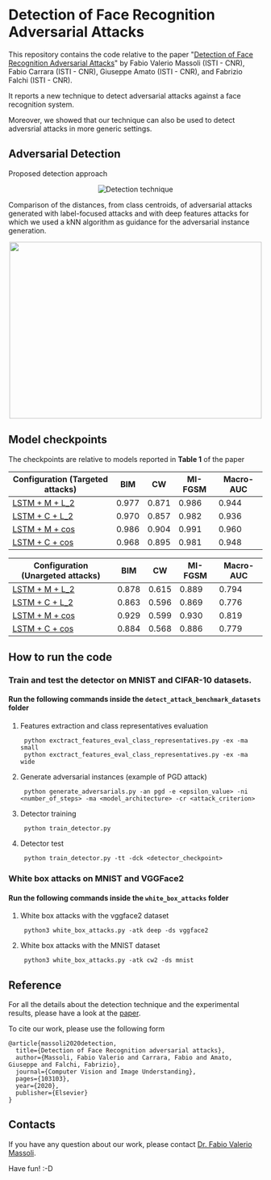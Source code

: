 # Detection of Face Recognition Adversarial Attacks

This repository contains the code relative to the paper "[Detection of Face Recognition Adversarial Attacks](https://www.sciencedirect.com/science/article/pii/S1077314220301296)" by Fabio Valerio Massoli (ISTI - CNR), Fabio Carrara (ISTI - CNR), Giuseppe Amato (ISTI - CNR), and Fabrizio Falchi (ISTI - CNR).

It reports a new technique to detect adversarial attacks against a face recognition system. 

Moreover, we showed that our technique can also be used to detect adversrial attacks in more generic settings.


## Adversarial Detection 

Proposed detection approach

<p align="center">
<img src="https://github.com/fvmassoli/trj-based-adversarials-detection/blob/master/images/img1.png"  alt="Detection technique">
</p>


Comparison of the distances, from class centroids, of adversarial attacks generated with label-focused attacks and with deep features attacks for which we used a kNN algorithm as guidance for the adversarial instance generation.

<p align="center">
<img src="https://github.com/fvmassoli/trj-based-adversarials-detection/blob/master/images/img2.png"  alt="" width="500" height="350">
</p>

## Model checkpoints

The checkpoints are relative to models reported in **Table 1** of the paper

| Configuration (Targeted attacks) | BIM | CW | MI-FGSM | Macro-AUC |
| --- | --- | --- | --- | --- |
| [LSTM + M + L_2](https://cnrsc-my.sharepoint.com/personal/fabrizio_falchi_cnr_it/_layouts/15/onedrive.aspx?id=%2Fpersonal%2Ffabrizio%5Ffalchi%5Fcnr%5Fit%2FDocuments%2FSharedByLilnk%2Fmodel%5Fcheckpoint%5Fgithub%5Frepo%5Fadv%5Fattack%5Fdetection%2Fbest%5Fmodel%5Fwith%5Farch%5Flstm%5Fmethod%5Fm%5Fdist%5Feuclidean%5Fcriterion%5Ft%5Flr%5F0%2E0003%5Fbs%5F32%5Fba%5F4%5Fweightd%5F0%2Epth&parent=%2Fpersonal%2Ffabrizio%5Ffalchi%5Fcnr%5Fit%2FDocuments%2FSharedByLilnk%2Fmodel%5Fcheckpoint%5Fgithub%5Frepo%5Fadv%5Fattack%5Fdetection&originalPath=aHR0cHM6Ly9jbnJzYy1teS5zaGFyZXBvaW50LmNvbS86dTovZy9wZXJzb25hbC9mYWJyaXppb19mYWxjaGlfY25yX2l0L0VWQlNSY3lFb2lOUHVuTE0yRG9BOW1BQllKLTVsc0V3VzlyMXk0YnpTTUZkQXc_cnRpbWU9MzgtNFk3YmYyRWc) | 0.977 | 0.871 | 0.986 | 0.944 |
| [LSTM + C + L_2](https://cnrsc-my.sharepoint.com/personal/fabrizio_falchi_cnr_it/_layouts/15/onedrive.aspx?id=%2Fpersonal%2Ffabrizio%5Ffalchi%5Fcnr%5Fit%2FDocuments%2FSharedByLilnk%2Fmodel%5Fcheckpoint%5Fgithub%5Frepo%5Fadv%5Fattack%5Fdetection%2Fbest%5Fmodel%5Fwith%5Farch%5Flstm%5Fmethod%5Fc%5Fdist%5Feuclidean%5Fcriterion%5Ft%5Flr%5F0%2E0003%5Fbs%5F32%5Fba%5F4%5Fweightd%5F0%2Epth&parent=%2Fpersonal%2Ffabrizio%5Ffalchi%5Fcnr%5Fit%2FDocuments%2FSharedByLilnk%2Fmodel%5Fcheckpoint%5Fgithub%5Frepo%5Fadv%5Fattack%5Fdetection&originalPath=aHR0cHM6Ly9jbnJzYy1teS5zaGFyZXBvaW50LmNvbS86dTovZy9wZXJzb25hbC9mYWJyaXppb19mYWxjaGlfY25yX2l0L0VYdUQtVkVWS1B0RHI1amVDaE5UcTRZQnZFZnJWWVVEQWxaMFNiNnlOQUlZakE_cnRpbWU9STRka1RMYmYyRWc) | 0.970 | 0.857 | 0.982 | 0.936 |
| [LSTM + M + cos](https://cnrsc-my.sharepoint.com/personal/fabrizio_falchi_cnr_it/_layouts/15/onedrive.aspx?id=%2Fpersonal%2Ffabrizio%5Ffalchi%5Fcnr%5Fit%2FDocuments%2FSharedByLilnk%2Fmodel%5Fcheckpoint%5Fgithub%5Frepo%5Fadv%5Fattack%5Fdetection%2Fbest%5Fmodel%5Fwith%5Farch%5Flstm%5Fmethod%5Fm%5Fdist%5Fcosine%5Fcriterion%5Ft%5Flr%5F0%2E0003%5Fbs%5F32%5Fba%5F4%5Fweightd%5F0%2Epth&parent=%2Fpersonal%2Ffabrizio%5Ffalchi%5Fcnr%5Fit%2FDocuments%2FSharedByLilnk%2Fmodel%5Fcheckpoint%5Fgithub%5Frepo%5Fadv%5Fattack%5Fdetection&originalPath=aHR0cHM6Ly9jbnJzYy1teS5zaGFyZXBvaW50LmNvbS86dTovZy9wZXJzb25hbC9mYWJyaXppb19mYWxjaGlfY25yX2l0L0VROHZjWGRGVjV0QmhNa19ZZmU4SUR3QmY2X2pmTURRS3cya0RvOFVwTDFBcHc_cnRpbWU9bWg5VGVyYmYyRWc) | 0.986 | 0.904 | 0.991 | 0.960 |
| [LSTM + C + cos](https://cnrsc-my.sharepoint.com/personal/fabrizio_falchi_cnr_it/_layouts/15/onedrive.aspx?id=%2Fpersonal%2Ffabrizio%5Ffalchi%5Fcnr%5Fit%2FDocuments%2FSharedByLilnk%2Fmodel%5Fcheckpoint%5Fgithub%5Frepo%5Fadv%5Fattack%5Fdetection%2Fbest%5Fmodel%5Fwith%5Farch%5Flstm%5Fmethod%5Fc%5Fdist%5Fcosine%5Fcriterion%5Ft%5Flr%5F0%2E0007%5Fbs%5F32%5Fba%5F4%5Fweightd%5F0%2Epth&parent=%2Fpersonal%2Ffabrizio%5Ffalchi%5Fcnr%5Fit%2FDocuments%2FSharedByLilnk%2Fmodel%5Fcheckpoint%5Fgithub%5Frepo%5Fadv%5Fattack%5Fdetection&originalPath=aHR0cHM6Ly9jbnJzYy1teS5zaGFyZXBvaW50LmNvbS86dTovZy9wZXJzb25hbC9mYWJyaXppb19mYWxjaGlfY25yX2l0L0VXY0hvaFIxWmdORmlRLS1rWl9iM1FJQmg0RHhIbVh2TlN0WlBTTzAyUGRRRnc_cnRpbWU9aGVwNGpiYmYyRWc) | 0.968 | 0.895 | 0.981 | 0.948 |

| Configuration (Unargeted attacks) | BIM | CW | MI-FGSM | Macro-AUC | 
| --- | --- | --- | --- | --- |
| [LSTM + M + L_2](https://cnrsc-my.sharepoint.com/personal/fabrizio_falchi_cnr_it/_layouts/15/onedrive.aspx?id=%2Fpersonal%2Ffabrizio%5Ffalchi%5Fcnr%5Fit%2FDocuments%2FSharedByLilnk%2Fmodel%5Fcheckpoint%5Fgithub%5Frepo%5Fadv%5Fattack%5Fdetection%2Fbest%5Fmodel%5Fwith%5Farch%5Flstm%5Fmethod%5Fm%5Fdist%5Feuclidean%5Fcriterion%5Fut%5Flr%5F0%2E0001%5Fbs%5F32%5Fba%5F8%5Fweightd%5F0%2Epth&parent=%2Fpersonal%2Ffabrizio%5Ffalchi%5Fcnr%5Fit%2FDocuments%2FSharedByLilnk%2Fmodel%5Fcheckpoint%5Fgithub%5Frepo%5Fadv%5Fattack%5Fdetection&originalPath=aHR0cHM6Ly9jbnJzYy1teS5zaGFyZXBvaW50LmNvbS86dTovZy9wZXJzb25hbC9mYWJyaXppb19mYWxjaGlfY25yX2l0L0ViV2tOVW9Ja3cxTW1WbDAyRG1welVnQlg1bWI5eTJ6cTBhZVZlNXlyN0NmX3c_cnRpbWU9QklMVTBiYmYyRWc) | 0.878 | 0.615 | 0.889 | 0.794 |
| [LSTM + C + L_2](https://cnrsc-my.sharepoint.com/personal/fabrizio_falchi_cnr_it/_layouts/15/onedrive.aspx?id=%2Fpersonal%2Ffabrizio%5Ffalchi%5Fcnr%5Fit%2FDocuments%2FSharedByLilnk%2Fmodel%5Fcheckpoint%5Fgithub%5Frepo%5Fadv%5Fattack%5Fdetection%2Fbest%5Fmodel%5Fwith%5Farch%5Flstm%5Fmethod%5Fc%5Fdist%5Feuclidean%5Fcriterion%5Fut%5Flr%5F0%2E0003%5Fbs%5F32%5Fba%5F4%5Fweightd%5F0%2Epth&parent=%2Fpersonal%2Ffabrizio%5Ffalchi%5Fcnr%5Fit%2FDocuments%2FSharedByLilnk%2Fmodel%5Fcheckpoint%5Fgithub%5Frepo%5Fadv%5Fattack%5Fdetection&originalPath=aHR0cHM6Ly9jbnJzYy1teS5zaGFyZXBvaW50LmNvbS86dTovZy9wZXJzb25hbC9mYWJyaXppb19mYWxjaGlfY25yX2l0L0VVcmtyaE5IZEwxTmozNUVRSGF2SVNZQmNneTJOTjF4NE1Jdi1lUnM3b2gwN1E_cnRpbWU9MjFSejQ3YmYyRWc) | 0.863 | 0.596 | 0.869 | 0.776 |
| [LSTM + M + cos](https://cnrsc-my.sharepoint.com/personal/fabrizio_falchi_cnr_it/_layouts/15/onedrive.aspx?id=%2Fpersonal%2Ffabrizio%5Ffalchi%5Fcnr%5Fit%2FDocuments%2FSharedByLilnk%2Fmodel%5Fcheckpoint%5Fgithub%5Frepo%5Fadv%5Fattack%5Fdetection%2Fbest%5Fmodel%5Fwith%5Farch%5Flstm%5Fmethod%5Fm%5Fdist%5Fcosine%5Fcriterion%5Fut%5Flr%5F0%2E0005%5Fbs%5F32%5Fba%5F4%5Fweightd%5F0%2Epth&parent=%2Fpersonal%2Ffabrizio%5Ffalchi%5Fcnr%5Fit%2FDocuments%2FSharedByLilnk%2Fmodel%5Fcheckpoint%5Fgithub%5Frepo%5Fadv%5Fattack%5Fdetection&originalPath=aHR0cHM6Ly9jbnJzYy1teS5zaGFyZXBvaW50LmNvbS86dTovZy9wZXJzb25hbC9mYWJyaXppb19mYWxjaGlfY25yX2l0L0VTVnZDSUpxM3JwT2pkdUtSYkk3VjA4QlVteEFULW45V0c0V2hWcUZFWHNmU2c_cnRpbWU9UmR2aDhyYmYyRWc) | 0.929 | 0.599 | 0.930 | 0.819 |
| [LSTM + C + cos](https://cnrsc-my.sharepoint.com/personal/fabrizio_falchi_cnr_it/_layouts/15/onedrive.aspx?id=%2Fpersonal%2Ffabrizio%5Ffalchi%5Fcnr%5Fit%2FDocuments%2FSharedByLilnk%2Fmodel%5Fcheckpoint%5Fgithub%5Frepo%5Fadv%5Fattack%5Fdetection%2Fbest%5Fmodel%5Fwith%5Farch%5Flstm%5Fmethod%5Fc%5Fdist%5Fcosine%5Fcriterion%5Fut%5Flr%5F0%2E0003%5Fbs%5F32%5Fba%5F4%5Fweightd%5F0%2Epth&parent=%2Fpersonal%2Ffabrizio%5Ffalchi%5Fcnr%5Fit%2FDocuments%2FSharedByLilnk%2Fmodel%5Fcheckpoint%5Fgithub%5Frepo%5Fadv%5Fattack%5Fdetection&originalPath=aHR0cHM6Ly9jbnJzYy1teS5zaGFyZXBvaW50LmNvbS86dTovZy9wZXJzb25hbC9mYWJyaXppb19mYWxjaGlfY25yX2l0L0VjVFd1VUNxZzVCSmstUzdERG9HUGtBQjU5c2JwUnVhQmRwLWNodWItVWFPZFE_cnRpbWU9cUh5S0FiZmYyRWc) | 0.884 | 0.568 | 0.886 | 0.779 |



## How to run the code

### Train and test the detector on MNIST and CIFAR-10 datasets.

#### Run the following commands inside the ```detect_attack_benchmark_datasets``` folder

1. Features extraction and class representatives evaluation

        python exctract_features_eval_class_representatives.py -ex -ma small
        python exctract_features_eval_class_representatives.py -ex -ma wide

2. Generate adversarial instances
(example of PGD attack)

        python generate_adversarials.py -an pgd -e <epsilon_value> -ni <number_of_steps> -ma <model_architecture> -cr <attack_criterion>

3. Detector training

        python train_detector.py 

4. Detector test

        python train_detector.py -tt -dck <detector_checkpoint>
  


### White box attacks on MNIST and VGGFace2

#### Run the following commands inside the ```white_box_attacks``` folder

1. White box attacks with the vggface2 dataset

        python3 white_box_attacks.py -atk deep -ds vggface2

1. White box attacks with the MNIST dataset

        python3 white_box_attacks.py -atk cw2 -ds mnist


## Reference
For all the details about the detection technique and the experimental results, please have a look at the [paper](https://www.sciencedirect.com/science/article/pii/S1077314220301296).

To cite our work, please use the following form

```
@article{massoli2020detection,
  title={Detection of Face Recognition adversarial attacks},
  author={Massoli, Fabio Valerio and Carrara, Fabio and Amato, Giuseppe and Falchi, Fabrizio},
  journal={Computer Vision and Image Understanding},
  pages={103103},
  year={2020},
  publisher={Elsevier}
}
```

## Contacts 
If you have any question about our work, please contact [Dr. Fabio Valerio Massoli](mailto:fabio.massoli@isti.cnr.it). 


Have fun! :-D
